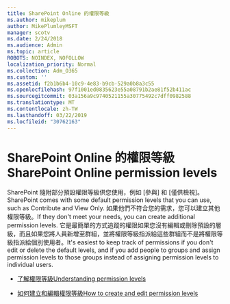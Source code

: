 ```yaml
---
title: SharePoint Online 的權限等級
ms.author: mikeplum
author: MikePlumleyMSFT
manager: scotv
ms.date: 2/24/2018
ms.audience: Admin
ms.topic: article
ROBOTS: NOINDEX, NOFOLLOW
localization_priority: Normal
ms.collection: Adm_O365
ms.custom: ''
ms.assetid: f2b1b6b4-10c9-4e83-b9cb-529a0b8a3c55
ms.openlocfilehash: 97f1001ed0835623e55a08791b2ae81f52b411ac
ms.sourcegitcommit: 03a156a9c9740521155a30775492c7dff0982588
ms.translationtype: MT
ms.contentlocale: zh-TW
ms.lasthandoff: 03/22/2019
ms.locfileid: "30762163"
---
```

# <a name="sharepoint-online-permission-levels"></a><span data-ttu-id="d6e13-102">SharePoint Online 的權限等級</span><span class="sxs-lookup"><span data-stu-id="d6e13-102">SharePoint Online permission levels</span></span>

<span data-ttu-id="d6e13-103">SharePoint 隨附部分預設權限等級供您使用，例如 [參與] 和 [僅供檢視]。</span><span class="sxs-lookup"><span data-stu-id="d6e13-103">SharePoint comes with some default permission levels that you can use, such as Contribute and View Only.</span></span> <span data-ttu-id="d6e13-104">如果他們不符合您的需求，您可以建立其他權限等級。</span><span class="sxs-lookup"><span data-stu-id="d6e13-104">If they don't meet your needs, you can create additional permission levels.</span></span> <span data-ttu-id="d6e13-105">它是最簡單的方式追蹤的權限如果您沒有編輯或刪除預設的層級，而且如果您將人員新增至群組，並將權限等級指派給這些群組而不是將權限等級指派給個別使用者。</span><span class="sxs-lookup"><span data-stu-id="d6e13-105">It's easiest to keep track of permissions if you don't edit or delete the default levels, and if you add people to groups and assign permission levels to those groups instead of assigning permission levels to individual users.</span></span>
  
- [<span data-ttu-id="d6e13-106">了解權限等級</span><span class="sxs-lookup"><span data-stu-id="d6e13-106">Understanding permission levels</span></span>](https://go.microsoft.com/fwlink/?linkid=867071)
    
- [<span data-ttu-id="d6e13-107">如何建立和編輯權限等級</span><span class="sxs-lookup"><span data-stu-id="d6e13-107">How to create and edit permission levels</span></span>](https://go.microsoft.com/fwlink/?linkid=867072)
    

